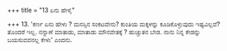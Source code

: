 +++
title = "13 ಏನು ಹೇಳೈ"

+++
13. 'ಕರ್ಣ ಏನು ಹೇಳು ? ಮನಸ್ಸಿನ ಸಂಕಟವೇನು? ಕುಂತಿಯ ಮಕ್ಕಳನ್ನು ಕೂಡಿಕೊಳ್ಳುವುದು ಇಷ್ಟವಿಲ್ಲವೆ? ತೊಂದರೆ ಇಲ್ಲ. ನನ್ನಾಣೆ ಮಾತಾಡು, ಮಾತಾಡು ಮೌನವೇತಕ್ಕೆ ? ಹುಚ್ಚುತನ ಬೇಡ. ನಾನು ನಿನ್ನ ಕೇಡನ್ನು ಬಯಸುವವನಲ್ಲ ಕೇಳು' ಎಂದನು.